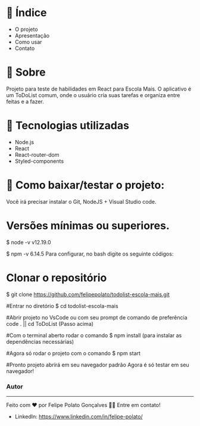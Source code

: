 # 📑️ Índice
- O projeto
- Apresentação
- Como usar
- Contato

# 📝️ Sobre
Projeto para teste de habilidades em React para Escola Mais. O aplicativo é um ToDoList comum, onde o usuário cria suas tarefas e organiza entre feitas e a fazer. 

# 🚀️ Tecnologias utilizadas
- Node.js
- React 
- React-router-dom
- Styled-components

# 💾️ Como baixar/testar o projeto:

Você irá precisar instalar o Git, NodeJS + Visual Studio code.

# Versões mínimas ou superiores.
$ node -v
v12.19.0

$ npm -v
6.14.5
Para configurar, no bash digite os seguinte códigos:

# Clonar o repositório
$ git clone https://github.com/felipepolato/todolist-escola-mais.git

#Entrar no diretório
$ cd todolist-escola-mais

#Abrir projeto no VsCode ou com seu prompt de comando de preferência
code . ||  cd ToDoList (Passo acima) 

#Com o terminal aberto rodar o comando
$ npm install (para instalar as dependências necessárias)

#Agora só rodar o projeto com o comando
$ npm start

#Pronto projeto abrirá em seu navegador padrão
Agora é só testar em seu navegador!

### Autor
---

Feito com ❤️ por Felipe Polato Gonçalves 👋🏽 Entre em contato!


- LinkedIn:
https://www.linkedin.com/in/felipe-polato/


